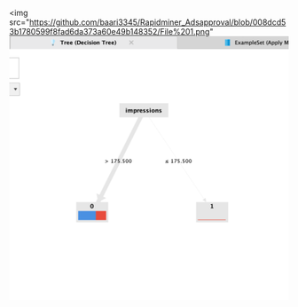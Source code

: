  <img src="https://github.com/baari3345/Rapidminer_Adsapproval/blob/008dcd53b1780599f8fad6da373a60e49b148352/File%201.png"
![img alt]( https://github.com/baari3345/Rapidminer_Adsapproval/blob/008dcd53b1780599f8fad6da373a60e49b148352/File%201.png)
